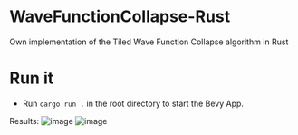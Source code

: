# WaveFunctionCollapse-Rust
Own implementation of the Tiled Wave Function Collapse algorithm in Rust

# Run it
- Run `cargo run .` in the root directory to start the Bevy App.

Results:
![image](https://user-images.githubusercontent.com/11451856/216241282-ae2b2ec7-e577-47ef-8b8e-bcd2038930dd.png)
![image](https://user-images.githubusercontent.com/11451856/216241380-ca8e8974-0b27-490c-952e-da63ac2234f1.png)
